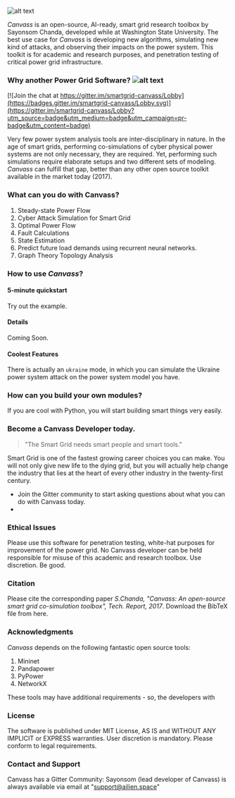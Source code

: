 ![alt text](https://github.com/sayonsom/Canvass/blob/master/canvass.png "Logo Title Text 1")



_Canvass_ is an open-source, AI-ready, smart grid research toolbox by Sayonsom Chanda, developed while at Washington State University.
The best use case for _Canvass_ is developing new algorithms, simulating new kind of attacks, and observing their impacts on the power system.
This toolkit is for academic and research purposes, and penetration testing of critical power grid infrastructure.


### Why another Power Grid Software? ![alt text](https://img.shields.io/packagist/l/doctrine/orm.svg "Logo Title Text 1") 

[![Join the chat at https://gitter.im/smartgrid-canvass/Lobby](https://badges.gitter.im/smartgrid-canvass/Lobby.svg)](https://gitter.im/smartgrid-canvass/Lobby?utm_source=badge&utm_medium=badge&utm_campaign=pr-badge&utm_content=badge)

Very few power system analysis tools are inter-disciplinary in nature.
In the age of smart grids, performing co-simulations of cyber physical power systems are not only necessary, they are required.
Yet, performing such simulations require elaborate setups and two different sets of modeling.
_Canvass_ can fulfill that gap, better than any other open source toolkit available in the market today (2017).

### What can you do with Canvass?

1. Steady-state Power Flow
2. Cyber Attack Simulation for Smart Grid
3. Optimal Power Flow
4. Fault Calculations
5. State Estimation
6. Predict future load demands using recurrent neural networks.
7. Graph Theory Topology Analysis

### How to use _Canvass_?

#### 5-minute quickstart
Try out the example.

#### Details
Coming Soon.

#### Coolest Features

There is actually an `ukraine` mode, in which you can simulate the Ukraine power system attack on the power system model you have.

### How can you build your own modules?

If you are cool with Python, you will start building smart things very easily.

### Become a Canvass Developer today.

> "The Smart Grid needs smart people and smart tools."

Smart Grid is one of the fastest growing career choices you can make.
You will not only give new life to the dying grid, but you will actually help change
the industry that lies at the heart of every other industry in the twenty-first century.

- Join the Gitter community to start asking questions about what you can do with Canvass today.
-
### Ethical Issues

Please use this software for penetration testing, white-hat purposes for improvement of the power grid.
No Canvass developer can be held responsible for misuse of this academic and research toolbox.
Use discretion. Be good.

### Citation

Please cite the corresponding paper _S.Chanda, "Canvass: An open-source smart grid co-simulation toolbox", Tech. Report, 2017_. Download the BibTeX file from here.

### Acknowledgments

_Canvass_ depends on the following fantastic open source tools:

1. Mininet
2. Pandapower
3. PyPower
4. NetworkX

These tools may have additional requirements - so, the developers with

### License

The software is published under MIT License, AS IS and WITHOUT ANY IMPLICIT or EXPRESS warranties. User discretion is mandatory. Please conform to legal requirements.

### Contact and Support

Canvass has a Gitter Community:
Sayonsom (lead developer of Canvass) is always available via email at "support@ailien.space"
